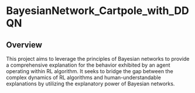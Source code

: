 # BayesianNetwork_Cartpole_with_DDQN

## Overview
This project aims to leverage the principles of Bayesian networks to provide a comprehensive explanation for the behavior exhibited by an agent operating within RL algorithm. It seeks to bridge the gap between the complex dynamics of RL algorithms and human-understandable explanations by utilizing the explanatory power of Bayesian networks.
